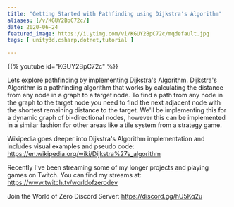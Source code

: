 ```yaml
---
title: "Getting Started with Pathfinding using Dijkstra's Algorithm"
aliases: [/v/KGUY2BpC72c/]
date: 2020-06-24
featured_image: https://i.ytimg.com/vi/KGUY2BpC72c/mqdefault.jpg
tags: [ unity3d,csharp,dotnet,tutorial ]

---
```


{{% youtube id="KGUY2BpC72c" %}}

Lets explore pathfinding by implementing Dijkstra's Algorithm. Dijkstra's Algorithm is a pathfinding algorithm that works by calculating the distance from any node in a graph to a target node. To find a path from any node in the graph to the target node you need to find the next adjacent node with the shortest remaining distance to the target. We'll be implementing this for a dynamic graph of bi-directional nodes, however this can be implemented in a similar fashion for other areas like a tile system from a strategy game.

Wikipedia goes deeper into Dijkstra's Algorithm implementation and includes visual examples and pseudo code: https://en.wikipedia.org/wiki/Dijkstra%27s_algorithm

Recently I've been streaming some of my longer projects and playing games on Twitch. You can find my streams at: https://www.twitch.tv/worldofzerodev

Join the World of Zero Discord Server: https://discord.gg/hU5Kq2u
